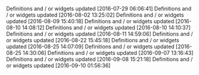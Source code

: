 

Definitions and / or widgets updated [2016-07-29 06:06:41]
Definitions and / or widgets updated [2016-08-02 13:25:02]
Definitions and / or widgets updated [2016-08-09 15:40:18]
Definitions and / or widgets updated [2016-08-10 14:08:12]
Definitions and / or widgets updated [2016-08-10 14:10:37]
Definitions and / or widgets updated [2016-08-11 14:59:06]
Definitions and / or widgets updated [2016-08-22 15:45:18]
Definitions and / or widgets updated [2016-08-25 14:07:09]
Definitions and / or widgets updated [2016-08-25 14:30:06]
Definitions and / or widgets updated [2016-09-07 13:16:43]
Definitions and / or widgets updated [2016-09-08 15:21:18]
Definitions and / or widgets updated [2016-09-10 01:56:36]